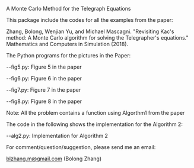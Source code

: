 A Monte Carlo Method for the Telegraph Equations

This package include the codes for all the examples from the paper:

Zhang, Bolong, Wenjian Yu, and Michael Mascagni. "Revisiting Kac's method: A Monte Carlo algorithm for solving the Telegrapher's equations." Mathematics and Computers in Simulation (2018).

The Python programs for the pictures in the Paper:

--fig5.py: Figure 5 in the paper

--fig6.py: Figure 6 in the paper

--fig7.py: Figure 7 in the paper

--fig8.py: Figure 8 in the paper

Note: All the problem contains a function using Algorthm1 from the paper

The code in the following shows the implementation for the Algorithm 2:

--alg2.py: Implementation for Algorithm 2


For comment/question/suggestion, please send me an email:

blzhang.m@gmail.com (Bolong Zhang)